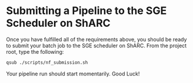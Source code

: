 # Submitting a Pipeline to the SGE Scheduler on ShARC

Once you have fulfilled all of the requirements above, you should be ready to submit your batch job to the SGE scheduler on ShARC. From the project root, type the following:

```bash
qsub ./scripts/nf_submission.sh
```
Your pipeline run should start momentarily. Good Luck!